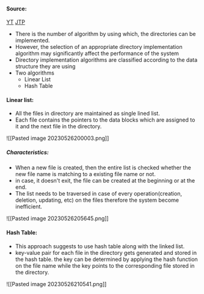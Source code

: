#### Source:
[YT](https://www.youtube.com/watch?v=t8Rs9AbqHUc&list=PLXj4XH7LcRfDrdQuJTHIPmKMpa7eYVaPm&index=83)
[JTP](https://www.javatpoint.com/os-directory-implementation)


*  There is the number of algorithm by using which, the directories can be implemented.
* However, the selection of an appropriate directory implementation algorithm may significantly affect the performance of the system
* Directory implementation algorithms are classified according to the data structure they are using
* Two algorithms
	* Linear List
	* Hash Table

#### Linear list:

* All the files in directory are maintained as single lined list.
* Each file contains the pointers to the data blocks which are assigned to it and the next file in the directory.

![[Pasted image 20230526200003.png]]

##### Characteristics:

* When a new file is created, then the entire list is checked whether the new file name is matching to a existing file name or not. 
* in case, it doesn't exit, the file can be created at the beginning or at the end.
* The list needs to be traversed in case of every operation(creation, deletion, updating, etc) on the files therefore the system become inefficient.

![[Pasted image 20230526205645.png]]



#### Hash Table:

* This approach suggests to use hash table along with the linked list.
* key-value pair for each file in the directory gets generated and stored in the hash table. the key can be determined by applying the hash function on the file name while the key points to the corresponding file stored in the directory.

![[Pasted image 20230526210541.png]]

